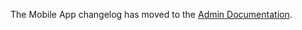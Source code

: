 The Mobile App changelog has moved to the [Admin Documentation](https://docs.mattermost.com/administration/mobile-changelog.html).
